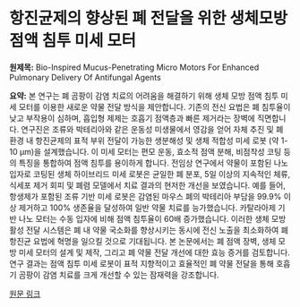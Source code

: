 # 항진균제의 향상된 폐 전달을 위한 생체모방 점액 침투 미세 모터

**원제목:** Bio-Inspired Mucus-Penetrating Micro Motors For Enhanced Pulmonary Delivery Of Antifungal Agents

**요약:** 본 연구는 폐 곰팡이 감염 치료의 어려움을 해결하기 위해 생체 모방 점액 침투 미세 모터를 이용한 새로운 약물 전달 방식을 제안합니다. 기존의 전신 요법은 폐 침투율이 낮고 부작용이 심하며, 흡입형 제제는 호흡기 점액층과 빠른 제거라는 장벽에 직면합니다.  연구진은 조류와 박테리아와 같은 운동성 미생물에서 영감을 얻어 자체 추진 및 폐 환경 내 항진균제의 표적 부위 전달이 가능한 생분해성 및 생체 적합성 미세 로봇 (약 1-10 µm)을 설계했습니다.  이 미세 모터는 편모 운동, 효소적 점액 분해, 비점착성 코팅 등의 특징을 통합하여 점액 침투를 용이하게 합니다. 전임상 연구에서 약물이 포함된 나노입자로 코팅된 생체 하이브리드 미세 로봇은 균일한 폐 분포, 5일 이상의 지속적인 체류, 식세포 제거 회피 및 폐렴 모델에서 치료 결과의 현저한 개선을 보였습니다. 예를 들어, 항생제가 포함된 조류 기반 미세 로봇은 감염된 마우스 폐의 박테리아 부담을 99.9% 이상 제거하고 100% 생존율을 달성하여 일반 약물 치료를 능가했습니다. 카탈라아제 기반 나노 모터는 수동 입자에 비해 점액 침투율이 60배 증가했습니다.  이러한 생체 모방 활성 전달 시스템은 폐 내 약물 국소화를 향상시키는 동시에 전신 노출을 최소화하여 폐 항진균 요법에 혁명을 일으킬 것으로 기대됩니다. 본 논문에서는 폐 점액 장벽, 생체 모방 미세 모터의 설계 및 제작, 그리고 폐 약물 전달 개선에 대한 효능 증거를 검토합니다.  연구 결과는 점액 침투 미세 로봇이 표적 지향적이고 효율적인 폐 약물 전달을 통해 호흡기 곰팡이 감염 치료를 크게 개선할 수 있는 잠재력을 강조합니다.

[원문 링크](https://theaspd.com/index.php/ijes/article/download/3498/2614)
